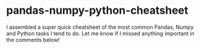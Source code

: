 # pandas-numpy-python-cheatsheet
I assembled a super quick cheatsheet of the most common Pandas, Numpy and Python tasks I tend to do. Let me know if I missed anything important in the comments below!
